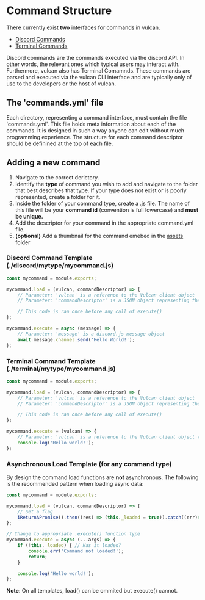 # Command Structure

There currently exist **two** interfaces for commands in vulcan.

- [Discord Commands](./discord/)
- [Terminal Commands](./terminal/)

Discord commands are the commands executed via the discord API. In other words, the relevant ones which typical users may interact with. Furthermore, vulcan also has Terminal Comamnds. These commands are parsed and executed via the vulcan CLI interface and are typically only of use to the developers or the host of vulcan.

## The 'commands.yml' file

Each directory, representing a command interface, must contain the file 'commands.yml'. This file holds meta information about each of the commands. It is designed in such a way anyone can edit without much programming experience. The structure for each command descriptor should be definined at the top of each file.

## Adding a new command

  1. Navigate to the correct derictory.
  2. Identify the **type** of command you wish to add and navigate to the folder that best describes that type. If your type does not exist or is poorly represented, create a folder for it.
  3. Inside the folder of your command type, create a .js file. The name of this file will be your **command id** (convention is full lowercase) and **must be unique.**
  4. Add the descriptor for your command in the appropriate command.yml file.
  5. __(optional)__ Add a thumbnail for the command emebed in the [assets](./assets/media/images/commands) folder

### Discord Command Template (./discord/mytype/mycommand.js)

```js
const mycommand = module.exports;

mycommand.load = (vulcan, commandDescriptor) => {
    // Parameter: 'vulcan' is a reference to the Vulcan client object
    // Parameter: 'commandDescriptor' is a JSON object representing the entry for this command in commands.yaml

    // This code is ran once before any call of execute()
};

mycommand.execute = async (message) => {
    // Parameter: 'message' is a discord.js message object
    await message.channel.send('Hello World!');
};
```

### Terminal Command Template (./terminal/mytype/mycommand.js)

```js
const mycommand = module.exports;

mycommand.load = (vulcan, commandDescriptor) => {
    // Parameter: 'vulcan' is a reference to the Vulcan client object
    // Parameter: 'commandDescriptor' is a JSON object representing the entry for this command in commands.yaml

    // This code is ran once before any call of execute()
};

mycommand.execute = (vulcan) => {
    // Parameter: 'vulcan' is a reference to the Vulcan client object (like in .load())
    console.log('Hello world!');
};
```

### Asynchronous Load Template (for any command type)

By design the command load functions are **not** asynchronous. The following is the recommended pattern when loading async data:

```js
const mycommand = module.exports;

mycommand.load = (vulcan, commandDescriptor) => {
    // Set a flag
    iReturnAPromise().then((res) => (this._loaded = true)).catch((err)=>console.err(err));
};

// Change to appropriate .execute() function type
mycommand.execute = async (...args) => {
    if (!this._loaded) { // Has it loaded?
        console.err('Command not loaded!');
        return;
    }

    console.log('Hello world!');
};
```

**Note**: On all templates, load() can be ommited but execute() cannot.
